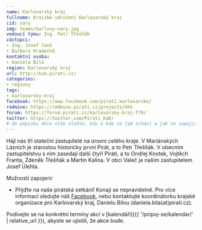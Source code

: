 ```yaml
---
name: Karlovarský kraj
fullname: Krajské sdružení Karlovarský kraj
cid: vary
img: teams/karlovy-vary.jpg
vedoucí týmu: Ing. Petr Třešňák
zástupci:
- Ing. Josef Janů
- Barbora Hradečná
kontaktní osoba:
- Daniela Bílá
region: Karlovarský kraj
url: http://kvk.pirati.cz/
categories:
- regiony
tags:
- karlovarsky-kraj
facebook: https://www.facebook.com/pirati.karlovarsko/
redmine: https://redmine.pirati.cz/projects/khk
forum: https://forum.pirati.cz/karlovarsky-kraj-f79/
twitter: https://twitter.com/Pirati_KaKr
# do popisku akce níže vložte, kdy a kde se tým schází a jak se zapojit
---
```


Hájí nás tři stateční zastupitelé na úrovni celého kraje. V Mariánských Lázních je starostou historicky první Pirát, a to Petr Třešňák. V obecním zastupitelstvu s ním zasedají další čtyři Piráti, a to Ondřej Knotek, Vojtěch Franta, Zdeněk Třešňák a Martin Kalina. V obci Valeč je naším zastupitelem Josef Úlehla.

Možnosti zapojení:

* Přijďte na naše pirátská setkání! Konají se nepravidelně. Pro více informací sledujte náš [Facebook](https://www.facebook.com/pg/pirati.karlovarsko/events/), nebo kontaktujte koordinátorku krajské organizace pro Karlovarský kraj, Danielu Bílou (daniela.bila(аt)pirati.cz).

Podívejte se na konkrétní termíny akcí v [kalendáři]({{ '/pripoj-se/kalendar/' | relative_url }}),
abyste se ujistili, že akce bude.
